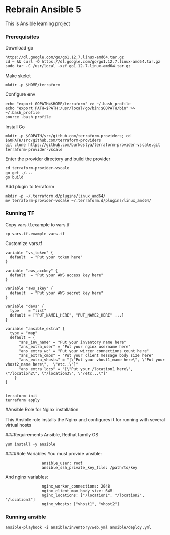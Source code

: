 # Rebrain Ansible 5

This is Ansible learning project

### Prerequisites

Download go
```
https://dl.google.com/go/go1.12.7.linux-amd64.tar.gz
cd ~ && curl -O https://dl.google.com/go/go1.12.7.linux-amd64.tar.gz
sudo tar -C /usr/local -xzf go1.12.7.linux-amd64.tar.gz
```

Make skelet
```
mkdir -p $HOME/terraform
```

Configure env
```
echo "export GOPATH=$HOME/terraform" >> ~/.bash_profile
echo "export PATH=$PATH:/usr/local/go/bin:$GOPATH/bin" >> ~/.bash_profile
source .bash_profile
```

Install Go
```
mkdir -p $GOPATH/src/github.com/terraform-providers; cd $GOPATH/src/github.com/terraform-providers
git clone https://github.com/burkostya/terraform-provider-vscale.git terraform-provider-vscale
```
Enter the provider directory and build the provider
```
cd terraform-provider-vscale
go get ./...
go build
```
Add plugin to terraform

```
mkdir -p ~/.terraform.d/plugins/linux_amd64/
mv terraform-provider-vscale ~/.terraform.d/plugins/linux_amd64/
```
### Running TF
Copy vars.tf.example to vars.tf
```
cp vars.tf.example vars.tf
```
Customize vars.tf
```
variable "vs_token" {
  default  = "Put your token here"
}

variable "aws_acckey" {
  default  = "Put your AWS access key here"
}

variable "aws_skey" {
  default  = "Put your AWS secret key here"
}

variable "devs" {
  type    = "list"
  default = ["PUT_NAME1_HERE", "PUT_NAME2_HERE" ...]
}

variable "ansible_extra" {
  type = "map"
  default = {
      "ans_inv_name" = "Put your inventory name here"
      "ans_extra_user" = "Put your nginx username here"
      "ans_extra_wc" = "Put your wircer connections count here"
      "ans_extra_cmbs" = "Put your client message body size here"
      "ans_extra_vhosts" = "[\"Put your vhost1_name here\", \"Put your vhost2_name here\",  \"etc..\"]"
      "ans_extra_locs" = "[\"Put your /location1 here\", \"/location2\", \"/location3\", \"/etc...\"]"
    }
}


```
```
terraform init
terraform apply
```
#Ansible Role for Nginx installation

This Ansible role installs the Nginx and configures it for running with several virtual hosts

###Requirements
Ansible, Redhat family OS
```
yum install -y ansible
```
####Role Variables
You must provide ansible:

```
                ansible_user: root
                ansible_ssh_private_key_file: /path/to/key

```
And nginx variables:
```
                nginx_worker_connections: 2048
                nginx_client_max_body_size: 64M
                nginx_locations: ["/location1", "/location2", "/location3"]
                nginx_vhosts: ["vhost1", "vhost2"]
```
### Running ansible
```
ansible-playbook -i ansible/inventory/web.yml ansible/deploy.yml
```

